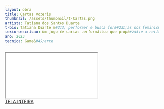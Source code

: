 ```yaml
---
layout: obra
title: Cartas Vozeris
thumbnail: /assets/thumbnail/t-Cartas.png
artista: Tatiana dos Santos Duarte
t-bio: Tatiana Duarte &#233; performer e busca for&#231;as nos feminismos nômades, desenterrando algo que n&#227;o foi dito&#58; de um apagamento. Uma aprendiz que redescobre caminhos e fissuras. Doutoranda em Artes Visuais pela UnB, mestra em Artes Visuais pela UFPel, licenciada em Teatro pela UFPel. Pesquisa os processos de cria&#231;&#227;o e po&#233;ticas do cotidiano e coloca o corpo como suporte em performance. Desenterra algo que n&#227;o foi falado&#58; a voz remove os silenciamentos.
texto-descricao: Um jogo de cartas performático que prop&#245;e a retirada das palavras pejorativas comumente atribu&#237;das aos g&#234;neros. Ao se deparar com as cartas, o consulente escolherá uma imagem e um poema a serem escutados. Cada carta conta com uma animalidade, como vaca, cadela e piranha. O jogo engendra um confronto contundente contra os preconceitos que adjetivam o g&#234;nero pela animalidade, que &#233; utilizada como instrumento de opress&#227;o. As cartas d&#227;o outros contornos de pot&#234;ncia po&#233;tica ao apropriar&#45;se destes temos. No decorrer do jogo, as cartas se materializam à vista do público, que, de forma aleatória, &#233; convidado a acionar a sua escolha entre as treze cartas dispon&#237;veis. Ao selecionar uma destas cartas, lan&#231;a&#45;se a leitura dos poemas, as vozes de lutas contra os machismos estruturais.<br><br>Ano&#58; 2023.<br>Poemas e imagens&#58; Tatiana Duarte<br>Ficha t&#233;cnica&#58;<br>Programador&#58;<br>Andrey Rosa Neves<br>Vozes&#58;<br>1&#45;Piranha&#45; Núbia Thalita e Carla Maria Alves Rocha<br>2&#45;Lesma&#45; Laura Nunes<br>3&#45;Barata&#45;Lumilan Noda Vieira<br>4&#45;Anta&#45; Bia Medeiros<br>5&#45; Aranha&#45; Rejanete Vieira<br>7&#45;Egua&#45; Stefane Leal<br>8&#45;Formiga&#45;Ivana Motta<br>9&#45; Galinha&#45; Juliana Cerqueira e Thiane Nascimento Ferreira<br>10&#45;Jararaca&#45;Bia Medeiros<br>11&#45;Topeira&#45; Jailton Pontes<br>12&#45; Vaca&#45; Alexandra Dias<br>13&#45;Arlequina&#45;Daniela Duarte Awarana
ano: 2023
tecnica: Game&#45;arte
---
```

<iframe class="frame" scrolling="no" src="/assets/obras/jogo-carta/"></iframe>
<br>
<a href="/assets/obras/jogo-carta/" target="_blank">TELA INTEIRA</a>
